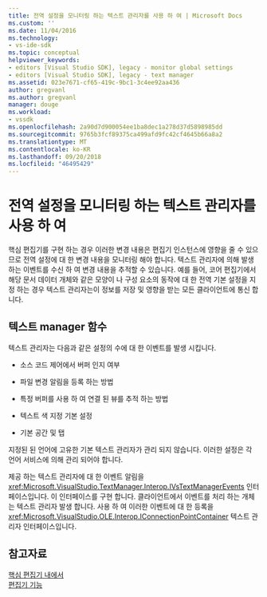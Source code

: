 ```yaml
---
title: 전역 설정을 모니터링 하는 텍스트 관리자를 사용 하 여 | Microsoft Docs
ms.custom: ''
ms.date: 11/04/2016
ms.technology:
- vs-ide-sdk
ms.topic: conceptual
helpviewer_keywords:
- editors [Visual Studio SDK], legacy - monitor global settings
- editors [Visual Studio SDK], legacy - text manager
ms.assetid: 023e7671-cf65-419c-9bc1-3c4ee92aa436
author: gregvanl
ms.author: gregvanl
manager: douge
ms.workload:
- vssdk
ms.openlocfilehash: 2a90d7d900054ee1ba8dec1a278d37d5898985dd
ms.sourcegitcommit: 9765b3fcf89375ca499afd9fc42cf4645b66a8a2
ms.translationtype: MT
ms.contentlocale: ko-KR
ms.lasthandoff: 09/20/2018
ms.locfileid: "46495429"
---
```

# <a name="use-the-text-manager-to-monitor-global-settings"></a>전역 설정을 모니터링 하는 텍스트 관리자를 사용 하 여
핵심 편집기를 구현 하는 경우 이러한 변경 내용은 편집기 인스턴스에 영향을 줄 수 있으므로 전역 설정에 대 한 변경 내용을 모니터링 해야 합니다. 텍스트 관리자에 의해 발생 하는 이벤트를 수신 하 여 변경 내용을 추적할 수 있습니다. 예를 들어, 코어 편집기에서 해당 문서 데이터 개체와 같은 모양이 나 구성 요소의 동작에 대 한 전역 기본 설정을 지정 하는 경우 텍스트 관리자는이 정보를 저장 및 영향을 받는 모든 클라이언트에 통신 합니다.  
  
## <a name="text-manager-functions"></a>텍스트 manager 함수  
 텍스트 관리자는 다음과 같은 설정의 수에 대 한 이벤트를 발생 시킵니다.  
  
-   소스 코드 제어에서 버퍼 인지 여부  
  
-   파일 변경 알림을 등록 하는 방법  
  
-   특정 버퍼를 사용 하 여 연결 된 뷰를 추적 하는 방법  
  
-   텍스트 색 지정 기본 설정  
  
-   기본 공간 및 탭  
  
 지정된 된 언어에 고유한 기본 텍스트 관리자가 관리 되지 않습니다. 이러한 설정은 각 언어 서비스에 의해 관리 되어야 합니다.  
  
 제공 하는 텍스트 관리자에 대 한 이벤트 알림을 <xref:Microsoft.VisualStudio.TextManager.Interop.IVsTextManagerEvents> 인터페이스입니다. 이 인터페이스를 구현 합니다. 클라이언트에서 이벤트를 처리 하는 개체는 텍스트 관리자 발생 합니다. 사용 하 여 이러한 이벤트에 대 한 등록을 <xref:Microsoft.VisualStudio.OLE.Interop.IConnectionPointContainer> 텍스트 관리자 인터페이스입니다.  
  
## <a name="see-also"></a>참고자료  
 [핵심 편집기 내에서](../extensibility/inside-the-core-editor.md)   
 [편집기 기능](https://msdn.microsoft.com/library/bdac940d-1f14-4019-a01f-fd0bb3dc7198)